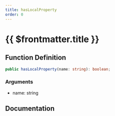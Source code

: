 ```yaml
---
title: hasLocalProperty
order: 0
---
```


# {{ $frontmatter.title }}

## Function Definition

```ts
public hasLocalProperty(name: string): boolean;
```

### Arguments

* name: string

## Documentation

<!--@include: ./parts/hasLocalProperty.md-->
